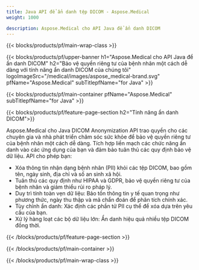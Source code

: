 ```yaml
---
title: Java API để ẩn danh tệp DICOM - Aspose.Medical
weight: 1000

description: Aspose.Medical cho API Java để ẩn danh DICOM 
---
```


{{< blocks/products/pf/main-wrap-class >}}

{{< blocks/products/pf/upper-banner h1="Aspose.Medical cho API Java để ẩn danh DICOM" h2="Bảo vệ quyền riêng tư của bệnh nhân một cách dễ dàng với tính năng ẩn danh DICOM của chúng tôi" logoImageSrc="/medical/images/aspose_medical-brand.svg" pfName="Aspose.Medical" subTitlepfName="for Java" >}}

{{< blocks/products/pf/main-container pfName="Aspose.Medical" subTitlepfName="for Java" >}}

{{< blocks/products/pf/feature-page-section h2="Tính năng ẩn danh DICOM">}}

<p>Aspose.Medical cho Java DICOM Anonymization API trao quyền cho các chuyên gia và nhà phát triển chăm sóc sức khỏe để bảo vệ quyền riêng tư của bệnh nhân một cách dễ dàng. Tích hợp liền mạch các chức năng ẩn danh vào các ứng dụng của bạn và đảm bảo tuân thủ các quy định bảo vệ dữ liệu. API cho phép bạn:</p>

<ul>
<li>Xóa thông tin nhận dạng bệnh nhân (PII) khỏi các tệp DICOM, bao gồm tên, ngày sinh, địa chỉ và số an sinh xã hội.</li>
<li>Tuân thủ các quy định như HIPAA và GDPR, bảo vệ quyền riêng tư của bệnh nhân và giảm thiểu rủi ro pháp lý.</li>
<li>Duy trì tính toàn vẹn dữ liệu: Bảo tồn thông tin y tế quan trọng như phương thức, ngày thu thập và mã chẩn đoán để phân tích chính xác.</li>
<li>Tùy chỉnh ẩn danh: Xác định các phần tử PII cụ thể để xóa dựa trên yêu cầu của bạn.</li>
<li>Xử lý hàng loạt các bộ dữ liệu lớn: Ẩn danh hiệu quả nhiều tệp DICOM đồng thời.</li>
</ul>

{{< /blocks/products/pf/feature-page-section >}}

{{< /blocks/products/pf/main-container >}}

{{< /blocks/products/pf/main-wrap-class >}}